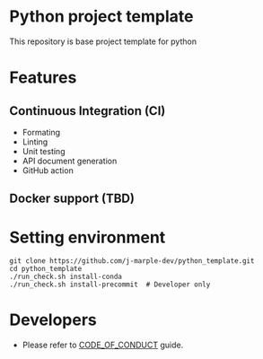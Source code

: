 # Python project template
This repository is base project template for python

# Features
## Continuous Integration (CI)
  - Formating
  - Linting
  - Unit testing
  - API document generation
  - GitHub action

## Docker support (TBD)

# Setting environment
```shell
git clone https://github.com/j-marple-dev/python_template.git
cd python_template
./run_check.sh install-conda
./run_check.sh install-precommit  # Developer only
```

# Developers
* Please refer to [CODE_OF_CONDUCT](CODE_OF_CONDUCT.md) guide.
